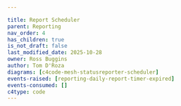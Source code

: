 ```yaml
---

title: Report Scheduler
parent: Reporting
nav_order: 4
has_children: true
is_not_draft: false
last_modified_date: 2025-10-28
owner: Ross Buggins
author: Tom D'Roza
diagrams: [c4code-mesh-statusreporter-scheduler]
events-raised: [reporting-daily-report-timer-expired]
events-consumed: []
c4type: code
---
```

